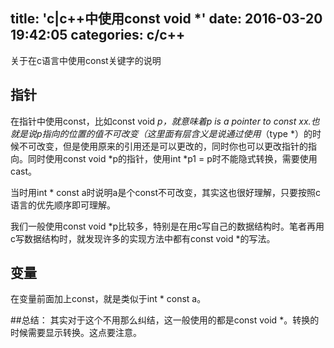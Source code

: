 title: 'c|c++中使用const void *'
date: 2016-03-20 19:42:05
categories: c/c++
---

关于在c语言中使用const关键字的说明

## 指针
在指针中使用const，比如const void *p，就意味着p is a pointer to const xx.也就是说p指向的位置的值不可改变（这里面有层含义是说通过使用*（type *）的时候不可改变，但是使用原来的引用还是可以更改的，同时你也可以更改指针的指向。同时使用const void *p的指针，使用int *p1 = p时不能隐式转换，需要使用cast。

当时用int * const a时说明a是个const不可改变，其实这也很好理解，只要按照c语言的优先顺序即可理解。

我们一般使用const void *p比较多，特别是在用c写自己的数据结构时。笔者再用c写数据结构时，就发现许多的实现方法中都有const void *的写法。

## 变量
在变量前面加上const，就是类似于int * const a。


##总结：
其实对于这个不用那么纠结，这一般使用的都是const void *。转换的时候需要显示转换。这点要注意。
